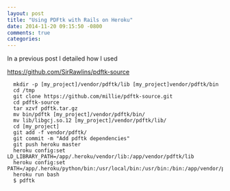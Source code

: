 ```yaml
---
layout: post
title: "Using PDFtk with Rails on Heroku"
date: 2014-11-20 09:15:50 -0800
comments: true
categories: 
---
```


In a previous post I detailed how I used 

https://github.com/SirRawlins/pdftk-source

      mkdir -p [my_project]/vendor/pdftk/lib [my_project]vendor/pdftk/bin
      cd /tmp
      git clone https://github.com/millie/pdftk-source.git
      cd pdftk-source
      tar xzvf pdftk.tar.gz
      mv bin/pdftk [my_project]/vendor/pdftk/bin/
      mv lib/libgcj.so.12 [my_project]/vendor/pdftk/lib/
      cd [my_project]
      git add -f vendor/pdftk/
      git commit -m "Add pdftk dependencies"
      git push heroku master
      heroku config:set LD_LIBRARY_PATH=/app/.heroku/vendor/lib:/app/vendor/pdftk/lib
      heroku config:set PATH=/app/.heroku/python/bin:/usr/local/bin:/usr/bin:/bin:/app/vendor/pdftk/bin
      heroku run bash
      $ pdftk